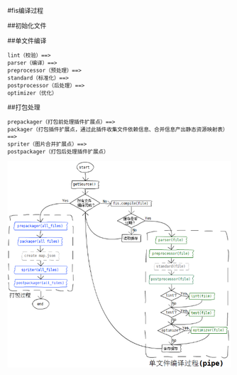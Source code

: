 #fis编译过程

##初始化文件

##单文件编译

	lint（校验）==> 
	parser（编译）==> 
	preprocessor（预处理）==> 
	standard（标准化）==> 
	postprocessor（后处理）==> 
	optimizer（优化）

##打包处理

	prepackager（打包前处理插件扩展点）==>
	packager（打包插件扩展点，通过此插件收集文件依赖信息、合并信息产出静态资源映射表）==>
	spriter（图片合并扩展点）==>
	postpackager（打包后处理插件扩展点）
	
![图例](https://raw.githubusercontent.com/fouber/fis-wiki-img/master/workflow.png)
	
